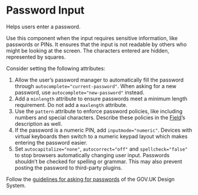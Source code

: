 <!-- @license CC0-1.0 -->

# Password Input

Helps users enter a password.

Use this component when the input requires sensitive information, like passwords or PINs.
It ensures that the input is not readable by others who might be looking at the screen.
The characters entered are hidden, represented by squares.

Consider setting the following attributes:

1. Allow the user’s password manager to automatically fill the password through `autocomplete="current-password"`.
   When asking for a new password, use `autocomplete="new-password"` instead.
2. Add a `minlength` attribute to ensure passwords meet a minimum length requirement.
   Do not add a `maxlength` attribute.
3. Use the `pattern` attribute to enforce password policies, like including numbers and special characters.
   Describe these policies in the [Field](?path=/docs/components-forms-field--docs)’s description as well.
4. If the password is a numeric PIN, add `inputmode="numeric"`.
   Devices with virtual keyboards then switch to a numeric keypad layout which makes entering the password easier.
5. Set `autocapitalize="none"`, `autocorrect="off"` and `spellcheck="false"` to stop browsers automatically changing user input.
   Passwords shouldn’t be checked for spelling or grammar.
   This may also prevent posting the password to third-party plugins.

Follow the [guidelines for asking for passwords](https://design-system.service.gov.uk/patterns/passwords/) of the GOV.UK Design System.
